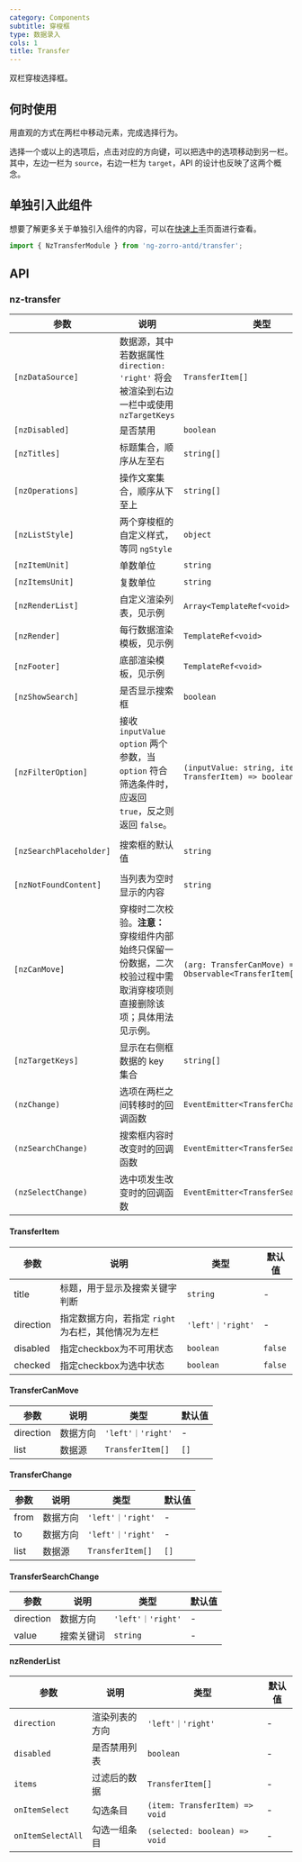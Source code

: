 ```yaml
---
category: Components
subtitle: 穿梭框
type: 数据录入
cols: 1
title: Transfer
---
```


双栏穿梭选择框。

## 何时使用

用直观的方式在两栏中移动元素，完成选择行为。

选择一个或以上的选项后，点击对应的方向键，可以把选中的选项移动到另一栏。
其中，左边一栏为 `source`，右边一栏为 `target`，API 的设计也反映了这两个概念。

## 单独引入此组件

想要了解更多关于单独引入组件的内容，可以在[快速上手](/docs/getting-started/zh#单独引入某个组件)页面进行查看。

```ts
import { NzTransferModule } from 'ng-zorro-antd/transfer';
```

## API

### nz-transfer

| 参数 | 说明 | 类型 | 默认值 |
| --- | --- | --- | --- |
| `[nzDataSource]` | 数据源，其中若数据属性 `direction: 'right'` 将会被渲染到右边一栏中或使用 `nzTargetKeys` | `TransferItem[]` | `[]` |
| `[nzDisabled]` | 是否禁用 | `boolean` | `false` |
| `[nzTitles]` | 标题集合，顺序从左至右 | `string[]` | `['', '']` |
| `[nzOperations]` | 操作文案集合，顺序从下至上 | `string[]` | `['', '']` |
| `[nzListStyle]` | 两个穿梭框的自定义样式，等同 `ngStyle` | `object` | - |
| `[nzItemUnit]` | 单数单位 | `string` | `'项目'` |
| `[nzItemsUnit]` | 复数单位 | `string` | `'项目'` |
| `[nzRenderList]` | 自定义渲染列表，见示例 | `Array<TemplateRef<void>｜null>` | `[null, null]` |
| `[nzRender]` | 每行数据渲染模板，见示例 | `TemplateRef<void>` | - |
| `[nzFooter]` | 底部渲染模板，见示例 | `TemplateRef<void>` | - |
| `[nzShowSearch]` | 是否显示搜索框 | `boolean` | `false` |
| `[nzFilterOption]` | 接收 `inputValue` `option` 两个参数，当 `option` 符合筛选条件时，应返回 `true`，反之则返回 `false`。 | `(inputValue: string, item: TransferItem) => boolean` | - |
| `[nzSearchPlaceholder]` | 搜索框的默认值 | `string` | `'请输入搜索内容'` |
| `[nzNotFoundContent]` | 当列表为空时显示的内容 | `string` | `'列表为空'` |
| `[nzCanMove]` | 穿梭时二次校验。**注意：** 穿梭组件内部始终只保留一份数据，二次校验过程中需取消穿梭项则直接删除该项；具体用法见示例。 | `(arg: TransferCanMove) => Observable<TransferItem[]>` | - |
| `[nzTargetKeys]` | 显示在右侧框数据的 key 集合 | `string[]` | - |
| `(nzChange)` | 选项在两栏之间转移时的回调函数 | `EventEmitter<TransferChange>` | - |
| `(nzSearchChange)` | 搜索框内容时改变时的回调函数 | `EventEmitter<TransferSearchChange>` | - |
| `(nzSelectChange)` | 选中项发生改变时的回调函数 | `EventEmitter<TransferSearchChange>` | - |

#### TransferItem

| 参数 | 说明 | 类型 | 默认值 |
| --- | --- | --- | --- |
| title | 标题，用于显示及搜索关键字判断 | `string` | - |
| direction | 指定数据方向，若指定 `right` 为右栏，其他情况为左栏 | `'left'｜'right'` | - |
| disabled | 指定checkbox为不可用状态 | `boolean` | `false` |
| checked | 指定checkbox为选中状态 | `boolean` | `false` |

#### TransferCanMove

| 参数 | 说明 | 类型 | 默认值 |
| --- | --- | --- | --- |
| direction | 数据方向 | `'left'｜'right'` | - |
| list | 数据源 | `TransferItem[]` | `[]` |

#### TransferChange

| 参数 | 说明 | 类型 | 默认值 |
| --- | --- | --- | --- |
| from | 数据方向 | `'left'｜'right'` | - |
| to | 数据方向 | `'left'｜'right'` | - |
| list | 数据源 | `TransferItem[]` | `[]` |

#### TransferSearchChange

| 参数 | 说明 | 类型 | 默认值 |
| --- | --- | --- | --- |
| direction | 数据方向 | `'left'｜'right'` | - |
| value | 搜索关键词 | `string` | - |

#### nzRenderList

| 参数 | 说明 | 类型 | 默认值 |
| --- | --- | --- | --- |
| `direction`       | 渲染列表的方向   | `'left'｜'right'` | - |
| `disabled`        |  是否禁用列表  | `boolean` | - |
| `items`   | 过滤后的数据  | `TransferItem[]`   | - |
| `onItemSelect`    | 勾选条目  | `(item: TransferItem) => void` | - |
| `onItemSelectAll` | 勾选一组条目 | `(selected: boolean) => void` | - |
